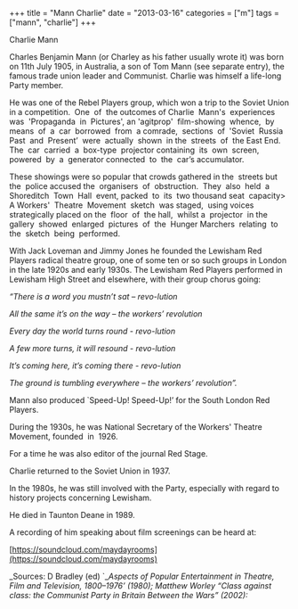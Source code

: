 +++
title = "Mann Charlie"
date = "2013-03-16"
categories = ["m"]
tags = ["mann", "charlie"]
+++

Charlie Mann

Charles Benjamin Mann (or Charley as his father usually wrote it) was born on 11th July 1905, in Australia, a son of Tom Mann (see separate entry), the famous trade union leader and Communist. Charlie was himself a life-long Party member.

He was one of the Rebel Players group, which won a trip to the Soviet Union in a competition.  One  of  the outcomes of Charlie  Mann's  experiences  was  'Propaganda  in  Pictures', an 'agitprop'  film-showing  whence,  by  means  of  a  car  borrowed  from  a comrade,  sections  of  'Soviet  Russia Past  and  Present’  were  actually  shown  in the  streets  of  the East End.  The  car  carried  a  box-type  projector containing  its  own  screen,  powered  by  a  generator connected  to  the  car’s accumulator.

These showings were so popular that crowds gathered in the  streets but  the  police accused the  organisers  of  obstruction.  They  also  held  a  Shoreditch  Town  Hall  event, packed  to  its  two thousand seat  capacity> A Workers'  Theatre  Movement  sketch  was staged,  using voices strategically placed on the  floor  of  the hall,  whilst a  projector  in the  gallery  showed  enlarged  pictures  of  the  Hunger Marchers  relating  to  the  sketch  being  performed.

With Jack Loveman and Jimmy Jones he founded the Lewisham Red Players radical theatre group, one of some ten or so such groups in London in the late 1920s and early 1930s. The Lewisham Red Players performed in Lewisham High Street and elsewhere, with their group chorus going:

_“There is a word you mustn’t sat – revo-lution_

_All the same it’s on the way – the workers’ revolution_

_Every day the world turns round - revo-lution_

_A few more turns, it will resound - revo-lution_

_It’s coming here, it’s coming there - revo-lution_

_The ground is tumbling everywhere – the workers’ revolution”._

Mann also produced \`Speed-Up! Speed-Up!’ for the South London Red Players. 

During the 1930s, he was National Secretary of the Workers' Theatre Movement, founded  in  1926.

For a time he was also editor of the journal Red Stage.

Charlie returned to the Soviet Union in 1937.

In the 1980s, he was still involved with the Party, especially with regard to history projects concerning Lewisham.

He died in Taunton Deane in 1989.

A recording of him speaking about film screenings can be heard at: 

[https://soundcloud.com/maydayrooms](https://soundcloud.com/maydayrooms)

_Sources: D Bradley (ed) \`__Aspects of Popular Entertainment in Theatre, Film and Television, 1800–1976’ (1980); Matthew Worley “Class against class: the Communist Party in Britain Between the Wars” (2002):_
